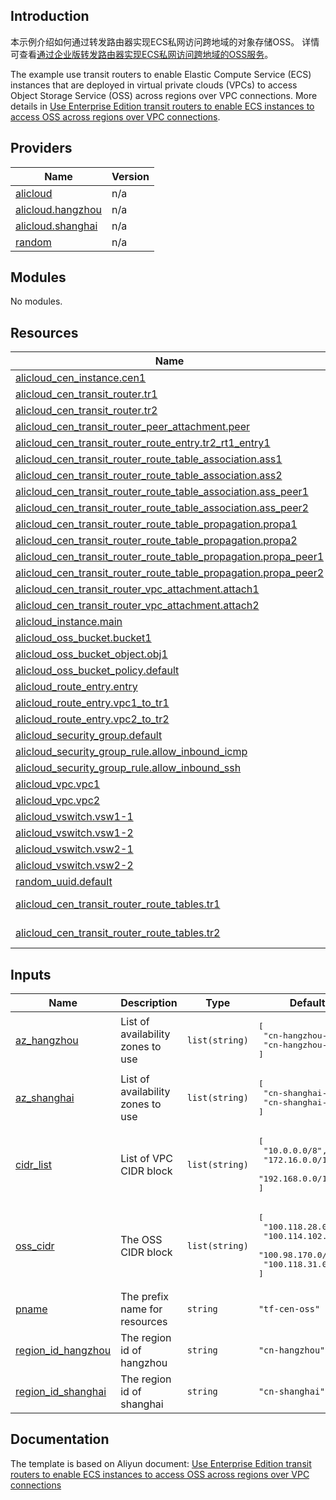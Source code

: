 ## Introduction

<!-- DOCS_DESCRIPTION_CN -->
本示例介绍如何通过转发路由器实现ECS私网访问跨地域的对象存储OSS。
详情可查看[通过企业版转发路由器实现ECS私网访问跨地域的OSS服务](https://help.aliyun.com/zh/cen/use-cases/use-enterprise-edition-transit-routers-to-enable-ecs-instances-to-access-oss-across-regions-over-vpc-connections)。
<!-- DOCS_DESCRIPTION_CN -->

<!-- DOCS_DESCRIPTION_EN -->
The example use transit routers to enable Elastic Compute Service (ECS) instances that are deployed in virtual private clouds (VPCs) to access Object Storage Service (OSS) across regions over VPC connections.
More details in [Use Enterprise Edition transit routers to enable ECS instances to access OSS across regions over VPC connections](https://www.alibabacloud.com/help/en/cen/use-cases/use-enterprise-edition-transit-routers-to-enable-ecs-instances-to-access-oss-across-regions-over-vpc-connections).
<!-- DOCS_DESCRIPTION_EN -->

<!-- BEGIN_TF_DOCS -->
## Providers

| Name | Version |
|------|---------|
| <a name="provider_alicloud"></a> [alicloud](#provider\_alicloud) | n/a |
| <a name="provider_alicloud.hangzhou"></a> [alicloud.hangzhou](#provider\_alicloud.hangzhou) | n/a |
| <a name="provider_alicloud.shanghai"></a> [alicloud.shanghai](#provider\_alicloud.shanghai) | n/a |
| <a name="provider_random"></a> [random](#provider\_random) | n/a |

## Modules

No modules.

## Resources

| Name | Type |
|------|------|
| [alicloud_cen_instance.cen1](https://registry.terraform.io/providers/aliyun/alicloud/latest/docs/resources/cen_instance) | resource |
| [alicloud_cen_transit_router.tr1](https://registry.terraform.io/providers/aliyun/alicloud/latest/docs/resources/cen_transit_router) | resource |
| [alicloud_cen_transit_router.tr2](https://registry.terraform.io/providers/aliyun/alicloud/latest/docs/resources/cen_transit_router) | resource |
| [alicloud_cen_transit_router_peer_attachment.peer](https://registry.terraform.io/providers/aliyun/alicloud/latest/docs/resources/cen_transit_router_peer_attachment) | resource |
| [alicloud_cen_transit_router_route_entry.tr2_rt1_entry1](https://registry.terraform.io/providers/aliyun/alicloud/latest/docs/resources/cen_transit_router_route_entry) | resource |
| [alicloud_cen_transit_router_route_table_association.ass1](https://registry.terraform.io/providers/aliyun/alicloud/latest/docs/resources/cen_transit_router_route_table_association) | resource |
| [alicloud_cen_transit_router_route_table_association.ass2](https://registry.terraform.io/providers/aliyun/alicloud/latest/docs/resources/cen_transit_router_route_table_association) | resource |
| [alicloud_cen_transit_router_route_table_association.ass_peer1](https://registry.terraform.io/providers/aliyun/alicloud/latest/docs/resources/cen_transit_router_route_table_association) | resource |
| [alicloud_cen_transit_router_route_table_association.ass_peer2](https://registry.terraform.io/providers/aliyun/alicloud/latest/docs/resources/cen_transit_router_route_table_association) | resource |
| [alicloud_cen_transit_router_route_table_propagation.propa1](https://registry.terraform.io/providers/aliyun/alicloud/latest/docs/resources/cen_transit_router_route_table_propagation) | resource |
| [alicloud_cen_transit_router_route_table_propagation.propa2](https://registry.terraform.io/providers/aliyun/alicloud/latest/docs/resources/cen_transit_router_route_table_propagation) | resource |
| [alicloud_cen_transit_router_route_table_propagation.propa_peer1](https://registry.terraform.io/providers/aliyun/alicloud/latest/docs/resources/cen_transit_router_route_table_propagation) | resource |
| [alicloud_cen_transit_router_route_table_propagation.propa_peer2](https://registry.terraform.io/providers/aliyun/alicloud/latest/docs/resources/cen_transit_router_route_table_propagation) | resource |
| [alicloud_cen_transit_router_vpc_attachment.attach1](https://registry.terraform.io/providers/aliyun/alicloud/latest/docs/resources/cen_transit_router_vpc_attachment) | resource |
| [alicloud_cen_transit_router_vpc_attachment.attach2](https://registry.terraform.io/providers/aliyun/alicloud/latest/docs/resources/cen_transit_router_vpc_attachment) | resource |
| [alicloud_instance.main](https://registry.terraform.io/providers/aliyun/alicloud/latest/docs/resources/instance) | resource |
| [alicloud_oss_bucket.bucket1](https://registry.terraform.io/providers/aliyun/alicloud/latest/docs/resources/oss_bucket) | resource |
| [alicloud_oss_bucket_object.obj1](https://registry.terraform.io/providers/aliyun/alicloud/latest/docs/resources/oss_bucket_object) | resource |
| [alicloud_oss_bucket_policy.default](https://registry.terraform.io/providers/aliyun/alicloud/latest/docs/resources/oss_bucket_policy) | resource |
| [alicloud_route_entry.entry](https://registry.terraform.io/providers/aliyun/alicloud/latest/docs/resources/route_entry) | resource |
| [alicloud_route_entry.vpc1_to_tr1](https://registry.terraform.io/providers/aliyun/alicloud/latest/docs/resources/route_entry) | resource |
| [alicloud_route_entry.vpc2_to_tr2](https://registry.terraform.io/providers/aliyun/alicloud/latest/docs/resources/route_entry) | resource |
| [alicloud_security_group.default](https://registry.terraform.io/providers/aliyun/alicloud/latest/docs/resources/security_group) | resource |
| [alicloud_security_group_rule.allow_inbound_icmp](https://registry.terraform.io/providers/aliyun/alicloud/latest/docs/resources/security_group_rule) | resource |
| [alicloud_security_group_rule.allow_inbound_ssh](https://registry.terraform.io/providers/aliyun/alicloud/latest/docs/resources/security_group_rule) | resource |
| [alicloud_vpc.vpc1](https://registry.terraform.io/providers/aliyun/alicloud/latest/docs/resources/vpc) | resource |
| [alicloud_vpc.vpc2](https://registry.terraform.io/providers/aliyun/alicloud/latest/docs/resources/vpc) | resource |
| [alicloud_vswitch.vsw1-1](https://registry.terraform.io/providers/aliyun/alicloud/latest/docs/resources/vswitch) | resource |
| [alicloud_vswitch.vsw1-2](https://registry.terraform.io/providers/aliyun/alicloud/latest/docs/resources/vswitch) | resource |
| [alicloud_vswitch.vsw2-1](https://registry.terraform.io/providers/aliyun/alicloud/latest/docs/resources/vswitch) | resource |
| [alicloud_vswitch.vsw2-2](https://registry.terraform.io/providers/aliyun/alicloud/latest/docs/resources/vswitch) | resource |
| [random_uuid.default](https://registry.terraform.io/providers/hashicorp/random/latest/docs/resources/uuid) | resource |
| [alicloud_cen_transit_router_route_tables.tr1](https://registry.terraform.io/providers/aliyun/alicloud/latest/docs/data-sources/cen_transit_router_route_tables) | data source |
| [alicloud_cen_transit_router_route_tables.tr2](https://registry.terraform.io/providers/aliyun/alicloud/latest/docs/data-sources/cen_transit_router_route_tables) | data source |

## Inputs

| Name | Description | Type | Default | Required |
|------|-------------|------|---------|:--------:|
| <a name="input_az_hangzhou"></a> [az\_hangzhou](#input\_az\_hangzhou) | List of availability zones to use | `list(string)` | <pre>[<br/>  "cn-hangzhou-j",<br/>  "cn-hangzhou-k"<br/>]</pre> | no |
| <a name="input_az_shanghai"></a> [az\_shanghai](#input\_az\_shanghai) | List of availability zones to use | `list(string)` | <pre>[<br/>  "cn-shanghai-m",<br/>  "cn-shanghai-n"<br/>]</pre> | no |
| <a name="input_cidr_list"></a> [cidr\_list](#input\_cidr\_list) | List of VPC CIDR block | `list(string)` | <pre>[<br/>  "10.0.0.0/8",<br/>  "172.16.0.0/12",<br/>  "192.168.0.0/16"<br/>]</pre> | no |
| <a name="input_oss_cidr"></a> [oss\_cidr](#input\_oss\_cidr) | The OSS CIDR block | `list(string)` | <pre>[<br/>  "100.118.28.0/24",<br/>  "100.114.102.0/24",<br/>  "100.98.170.0/24",<br/>  "100.118.31.0/24"<br/>]</pre> | no |
| <a name="input_pname"></a> [pname](#input\_pname) | The prefix name for resources | `string` | `"tf-cen-oss"` | no |
| <a name="input_region_id_hangzhou"></a> [region\_id\_hangzhou](#input\_region\_id\_hangzhou) | The region id of hangzhou | `string` | `"cn-hangzhou"` | no |
| <a name="input_region_id_shanghai"></a> [region\_id\_shanghai](#input\_region\_id\_shanghai) | The region id of shanghai | `string` | `"cn-shanghai"` | no |
<!-- END_TF_DOCS -->

## Documentation
<!-- docs-link --> 

The template is based on Aliyun document: [Use Enterprise Edition transit routers to enable ECS instances to access OSS across regions over VPC connections](https://www.alibabacloud.com/help/en/cen/use-cases/use-enterprise-edition-transit-routers-to-enable-ecs-instances-to-access-oss-across-regions-over-vpc-connections)

<!-- docs-link --> 